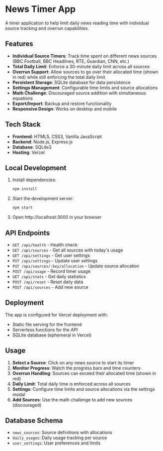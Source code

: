 # News Timer App

A timer application to help limit daily news reading time with individual source tracking and overrun capabilities.

## Features

- **Individual Source Timers**: Track time spent on different news sources (BBC Football, BBC Headlines, RTE, Guardian, CNN, etc.)
- **Total Daily Limit**: Enforce a 30-minute daily limit across all sources
- **Overrun Support**: Allow sources to go over their allocated time (shown in red) while still enforcing the total daily limit
- **Persistent Storage**: SQLite database for data persistence
- **Settings Management**: Configurable time limits and source allocations
- **Math Challenge**: Discouraged source addition with simultaneous equations
- **Export/Import**: Backup and restore functionality
- **Responsive Design**: Works on desktop and mobile

## Tech Stack

- **Frontend**: HTML5, CSS3, Vanilla JavaScript
- **Backend**: Node.js, Express.js
- **Database**: SQLite3
- **Hosting**: Vercel

## Local Development

1. Install dependencies:
   ```bash
   npm install
   ```

2. Start the development server:
   ```bash
   npm start
   ```

3. Open http://localhost:3000 in your browser

## API Endpoints

- `GET /api/health` - Health check
- `GET /api/sources` - Get all sources with today's usage
- `GET /api/settings` - Get user settings
- `PUT /api/settings` - Update user settings
- `PUT /api/sources/:key/allocation` - Update source allocation
- `POST /api/usage` - Record timer usage
- `GET /api/stats` - Get daily statistics
- `POST /api/reset` - Reset daily data
- `POST /api/sources` - Add new source

## Deployment

The app is configured for Vercel deployment with:
- Static file serving for the frontend
- Serverless functions for the API
- SQLite database (ephemeral in Vercel)

## Usage

1. **Select a Source**: Click on any news source to start its timer
2. **Monitor Progress**: Watch the progress bars and time counters
3. **Overrun Handling**: Sources can exceed their allocated time (shown in red)
4. **Daily Limit**: Total daily time is enforced across all sources
5. **Settings**: Configure time limits and source allocations via the settings modal
6. **Add Sources**: Use the math challenge to add new sources (discouraged)

## Database Schema

- `news_sources`: Source definitions with allocations
- `daily_usages`: Daily usage tracking per source
- `user_settings`: User preferences and limits
